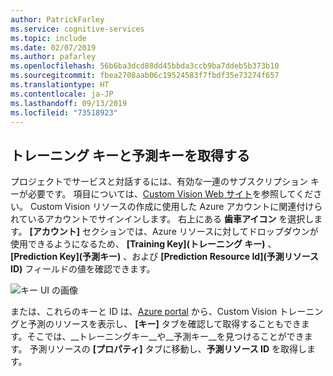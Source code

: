 ```yaml
---
author: PatrickFarley
ms.service: cognitive-services
ms.topic: include
ms.date: 02/07/2019
ms.author: pafarley
ms.openlocfilehash: 56b6ba3dcd88dd45bbda3ccb9ba7ddeb5b373b10
ms.sourcegitcommit: fbea2708aab06c19524583f7fbdf35e73274f657
ms.translationtype: HT
ms.contentlocale: ja-JP
ms.lasthandoff: 09/13/2019
ms.locfileid: "73518923"
---
```

## <a name="get-the-training-and-prediction-keys"></a>トレーニング キーと予測キーを取得する

プロジェクトでサービスと対話するには、有効な一連のサブスクリプション キーが必要です。 項目については、[Custom Vision Web サイト](https://customvision.ai)を参照してください。 Custom Vision リソースの作成に使用した Azure アカウントに関連付けられているアカウントでサインインします。 右上にある __歯車アイコン__ を選択します。 __[アカウント]__ セクションでは、Azure リソースに対してドロップダウンが使用できるようになるため、 __[Training Key]\(トレーニング キー\)__ 、 __[Prediction Key]\(予測キー\)__ 、および __[Prediction Resource Id]\(予測リソース ID\)__ フィールドの値を確認できます。

![キー UI の画像](../media/csharp-tutorial/training-prediction-keys.png)

 または、これらのキーと ID は、[Azure portal](https://www.portal.azure.com) から、Custom Vision トレーニングと予測のリソースを表示し、 __[キー]__ タブを確認して取得することもできます。そこでは、__トレーニングキー__や__予測キー__を見つけることができます。 予測リソースの __[プロパティ]__ タブに移動し、__予測リソース ID__ を取得します。

